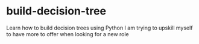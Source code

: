 # build-decision-tree
Learn how to build decision trees using Python
I am trying to upskill myself to have more to offer when looking for a new role
